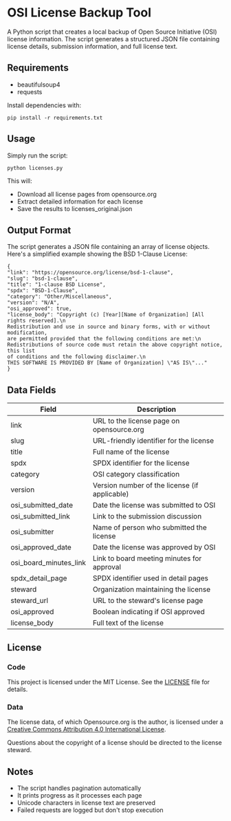 # OSI License Backup Tool

A Python script that creates a local backup of Open Source Initiative (OSI) license information. The script generates a structured JSON file containing license details, submission information, and full license text.

## Requirements
 - beautifulsoup4
 - requests

Install dependencies with:
```
pip install -r requirements.txt
```

## Usage
Simply run the script:
```
python licenses.py
```
This will:
 - Download all license pages from opensource.org
 - Extract detailed information for each license
 - Save the results to licenses_original.json

## Output Format

The script generates a JSON file containing an array of license objects. Here's a simplified example showing the BSD 1-Clause License:

```
{
"link": "https://opensource.org/license/bsd-1-clause",
"slug": "bsd-1-clause",
"title": "1-clause BSD License",
"spdx": "BSD-1-Clause",
"category": "Other/Miscellaneous",
"version": "N/A",
"osi_approved": true,
"license_body": "Copyright (c) [Year][Name of Organization] [All rights reserved].\n
Redistribution and use in source and binary forms, with or without modification,
are permitted provided that the following conditions are met:\n
Redistributions of source code must retain the above copyright notice, this list
of conditions and the following disclaimer.\n
THIS SOFTWARE IS PROVIDED BY [Name of Organization] \"AS IS\"..."
}
```

## Data Fields
| Field | Description |
|-------|-------------|
| link | URL to the license page on opensource.org |
| slug | URL-friendly identifier for the license |
| title | Full name of the license |
| spdx | SPDX identifier for the license |
| category | OSI category classification |
| version | Version number of the license (if applicable) |
| osi_submitted_date | Date the license was submitted to OSI |
| osi_submitted_link | Link to the submission discussion |
| osi_submitter | Name of person who submitted the license |
| osi_approved_date | Date the license was approved by OSI |
| osi_board_minutes_link | Link to board meeting minutes for approval |
| spdx_detail_page | SPDX identifier used in detail pages |
| steward | Organization maintaining the license |
| steward_url | URL to the steward's license page |
| osi_approved | Boolean indicating if OSI approved |
| license_body | Full text of the license |

## License

### Code
This project is licensed under the MIT License. See the [LICENSE](LICENSE) file for details.

### Data
The license data, of which Opensource.org is the author, is licensed under a [Creative Commons Attribution 4.0 International License](https://web.archive.org/web/20230202005829/https://creativecommons.org/licenses/by/4.0/).

Questions about the copyright of a license should be directed to the license steward.

## Notes
 - The script handles pagination automatically
 - It prints progress as it processes each page
 - Unicode characters in license text are preserved
 - Failed requests are logged but don't stop execution
